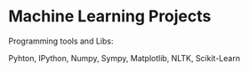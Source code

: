Machine Learning Projects
================


Programming tools and Libs: 

Pyhton, IPython, Numpy, Sympy, Matplotlib, NLTK, Scikit-Learn
